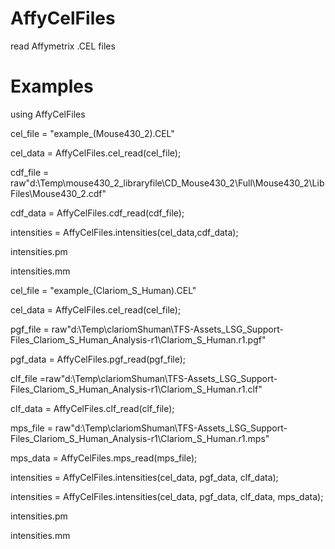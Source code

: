 # AffyCelFiles
read Affymetrix .CEL files

# Examples
using AffyCelFiles

cel_file = "example_(Mouse430_2).CEL"

cel_data = AffyCelFiles.cel_read(cel_file);

cdf_file = raw"d:\Temp\mouse430_2_libraryfile\CD_Mouse430_2\Full\Mouse430_2\LibFiles\Mouse430_2.cdf"

cdf_data = AffyCelFiles.cdf_read(cdf_file);

intensities = AffyCelFiles.intensities(cel_data,cdf_data);

intensities.pm

intensities.mm

cel_file = "example_(Clariom_S_Human).CEL"

cel_data = AffyCelFiles.cel_read(cel_file);

pgf_file = raw"d:\Temp\clariomShuman\TFS-Assets_LSG_Support-Files_Clariom_S_Human_Analysis-r1\Clariom_S_Human.r1.pgf"

pgf_data = AffyCelFiles.pgf_read(pgf_file);

clf_file  =raw"d:\Temp\clariomShuman\TFS-Assets_LSG_Support-Files_Clariom_S_Human_Analysis-r1\Clariom_S_Human.r1.clf"

clf_data = AffyCelFiles.clf_read(clf_file);

mps_file = raw"d:\Temp\clariomShuman\TFS-Assets_LSG_Support-Files_Clariom_S_Human_Analysis-r1\Clariom_S_Human.r1.mps"

mps_data = AffyCelFiles.mps_read(mps_file);

intensities = AffyCelFiles.intensities(cel_data, pgf_data, clf_data);

intensities = AffyCelFiles.intensities(cel_data, pgf_data, clf_data, mps_data);

intensities.pm

intensities.mm




